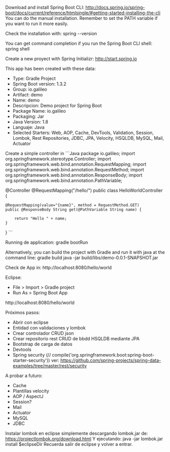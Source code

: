 
Download and install Spring Boot CLI: 
http://docs.spring.io/spring-boot/docs/current/reference/htmlsingle/#getting-started-installing-the-cli
You can do the manual installation. Remember to set the PATH variable if you want to run it more easily.

Check the installation with:
spring --version

You can get command completion if you run the Spring Boot CLI shell:
spring shell

Create a new proyect with Spring Initializr:
http://start.spring.io

This app has been created with these data:
* Type: Gradle Project
* Spring Boot version: 1.3.2
* Group: io.galileo
* Artifact: demo
* Name: demo
* Descripcion: Demo project for Spring Boot
* Package Name: io.galileo
* Packaging: Jar
* Java Version: 1.8
* Languaje: Java
* Selected Starters: Web, AOP, Cache, DevTools, Validation, Session, Lombok, Rest Repositories, JDBC, JPA, Velocity, HSQLDB, MySQL, Mail, Actuator

Create a simple controller in
´´´Java
package io.galileo;
import org.springframework.stereotype.Controller;
import org.springframework.web.bind.annotation.RequestMapping;
import org.springframework.web.bind.annotation.RequestMethod;
import org.springframework.web.bind.annotation.ResponseBody;
import org.springframework.web.bind.annotation.PathVariable;

@Controller
@RequestMapping("/hello/")
public class HelloWorldController {

	@RequestMapping(value="{name}", method = RequestMethod.GET)
	public @ResponseBody String get(@PathVariable String name) {

		return "Hello " + name;
	}
}
´´´

Running de application:
gradle bootRun

Alternatively, you can build the project with Gradle and run it with java at the command line:
gradle build
java -jar build/libs/demo-0.0.1-SNAPSHOT.jar

Check de App in:
http://localhost:8080/hello/world


Eclipse: 
* File > Import > Gradle project
* Run As > Spring Boot App

http://localhost:8080/hello/world



Próximos pasos:
- Abrir con eclipse
- Entidad con validaciones y lombok
- Crear controlador CRUD json
- Crear repositorio rest CRUD de bbdd HSQLDB mediante JPA 
- Bootstrap de carga de datos
- Devtools
- Spring security (//	compile('org.springframework.boot:spring-boot-starter-security'))
ver:
https://github.com/spring-projects/spring-data-examples/tree/master/rest/security


A probar a futuro:
- Cache
- Plantillas velocity
- AOP / AspectJ
- Session?
- Mail
- Actuator
- MySQL
- JDBC



Instalar lombok en eclipse simplemente descargando lombok.jar de:
https://projectlombok.org/download.html
Y ejecutando:
java -jar lombok.jar install $eclipseDir
Recuerda salir de eclipse y volver a entrar.


